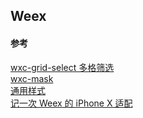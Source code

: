 ## Weex



#### 参考
[wxc-grid-select 多格筛选](https://www.bookstack.cn/read/WeexUI/24.md)    
[wxc-mask](https://alibaba.github.io/weex-ui/#/cn/packages/wxc-mask/)  
[通用样式](https://weex.apache.org/zh/docs/styles/common-styles.html#盒模型)  
[记一次 Weex 的 iPhone X 适配](https://www.jianshu.com/p/512613cce08f)  